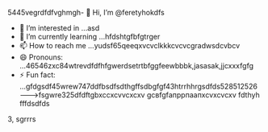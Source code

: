 5445vegrdfdfvghmgh- 👋 Hi, I’m @feretyhokdfs
- 👀 I’m interested in ...asd
- 🌱 I’m currently learning ...hfdshtgfbfgtrger
- 📫 How to reach me ...yudsf65qeeqxvcvclkkkcvcvcgradwsdcvbcv
- 😄 Pronouns: ...46546zxc84wtrevdfdfhfgwerdsetrtbfggfeewbbbk,jasasak,jjcxxxfgfg
- ⚡ Fun fact: ...gfdgsdf45wrew747ddfbsdfsdthgffsdbgfgf43htrrhhrgsdfds528512526
--->fsgwre325dfdftgbxccxcvvcxcxv
gcвfgfапррпаапxcvxcvcxv
fdthyh
fffdsdfds

3,
sgrrrs
